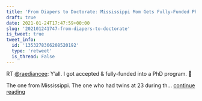 ```yaml
---
title: 'From Diapers to Doctorate: Mississippi Mom Gets Fully-Funded PhD'
draft: true
date: 2021-01-24T17:47:59+00:00
slug: '202101241747-from-diapers-to-doctorate'
is_tweet: true
tweet_info:
  id: '1353278366208520192'
  type: 'retweet'
  is_thread: False
---
```




RT [@raediancee](https://x.com/raediancee): Y’all. I got accepted &amp; fully-funded into a PhD program. 🥺

The one from Mississippi. The one who had twins at 23 during th… [continue reading](https://x.com/sytelus/status/1353278366208520192)
